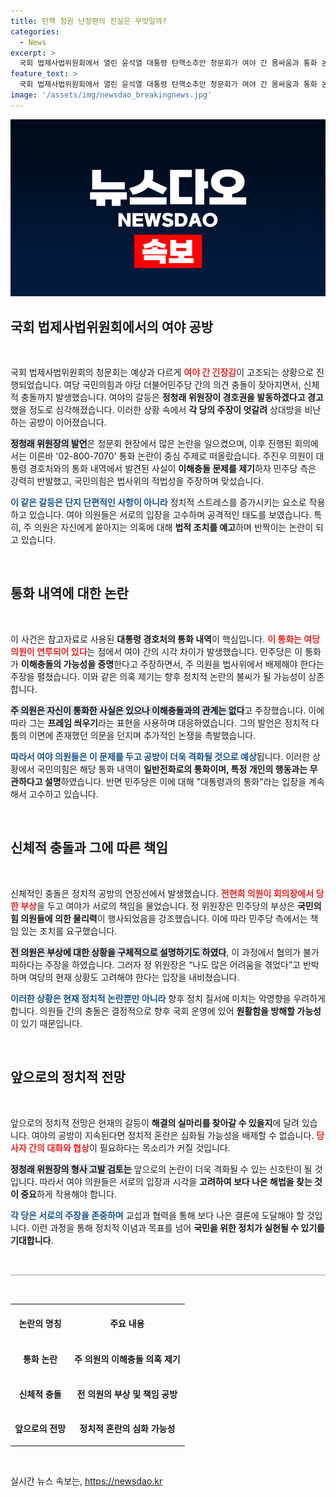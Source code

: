 ```yaml
---
title: 탄핵 청원 난장판의 진실은 무엇일까?
categories:
  - News
excerpt: >
  국회 법제사법위원회에서 열린 윤석열 대통령 탄핵소추안 청문회가 여야 간 몸싸움과 통화 논란으로 폭발적인 대립으로 이어졌다. 민주당은 주진우 의원의 이해충돌 문제를 제기하며 고발 검토까지 시사했다. 정치적 긴장이 최고조에 달한 가운데, 과연 이 갈등의 끝은 어디일까?
feature_text: >
  국회 법제사법위원회에서 열린 윤석열 대통령 탄핵소추안 청문회가 여야 간 몸싸움과 통화 논란으로 폭발적인 대립으로 이어졌다. 민주당은 주진우 의원의 이해충돌 문제를 제기하며 고발 검토까지 시사했다. 정치적 긴장이 최고조에 달한 가운데, 과연 이 갈등의 끝은 어디일까?
image: '/assets/img/newsdao_breakingnews.jpg'
---
```


<p><img src="/assets/img/newsdao_breakingnews.jpg" alt="implanttips 속보" /></p>

<h2 data-ke-size="size26">국회 법제사법위원회에서의 여야 공방</h2>

<p data-ke-size="size16">&nbsp;</p>

<p>국회 법제사법위원회의 청문회는 예상과 다르게 <b><span style="color: #ee2323;">여야 간 긴장감</span></b>이 고조되는 상황으로 진행되었습니다. 여당 국민의힘과 야당 더불어민주당 간의 의견 충돌이 잦아지면서, 신체적 충돌까지 발생했습니다. 여야의 갈등은 <strong>정청래 위원장이 경호권을 발동하겠다고 경고</strong>했을 정도로 심각해졌습니다. 이러한 상황 속에서 <strong>각 당의 주장이 엇갈려</strong> 상대방을 비난하는 공방이 이어졌습니다.</p>

<p><b><span style="background-color: #21538527;">정청래 위원장의 발언</span></b>은 청문회 현장에서 많은 논란을 일으켰으며, 이후 진행된 회의에서는 이른바 '02-800-7070' 통화 논란이 중심 주제로 떠올랐습니다. 주진우 의원이 대통령 경호처와의 통화 내역에서 발견된 사실이 <strong>이해충돌 문제를 제기</strong>하자 민주당 측은 강력히 반발했고, 국민의힘은 법사위의 적법성을 주장하며 맞섰습니다.</p>

<p><b><span style="color: #1a5490;">이 같은 갈등은 단지 단편적인 사항이 아니라</span></b> 정치적 스트레스를 증가시키는 요소로 작용하고 있습니다. 여야 의원들은 서로의 입장을 고수하며 공격적인 태도를 보였습니다. 특히, 주 의원은 자신에게 쏟아지는 의혹에 대해 <strong>법적 조치를 예고</strong>하며 반짝이는 논란이 되고 있습니다.</p>

<p data-ke-size="size16">&nbsp;</p>

<h2 data-ke-size="size26">통화 내역에 대한 논란</h2>

<p data-ke-size="size16">&nbsp;</p>

<p>이 사건은 참고자료로 사용된 <strong>대통령 경호처의 통화 내역</strong>이 핵심입니다. <b><span style="color: #ee2323;">이 통화는 여당 의원이 연루되어 있다</span></b>는 점에서 여야 간의 시각 차이가 발생했습니다. 민주당은 이 통화가 <strong>이해충돌의 가능성을 증명</strong>한다고 주장하면서, 주 의원을 법사위에서 배제해야 한다는 주장을 펼쳤습니다. 이와 같은 의혹 제기는 향후 정치적 논란의 불씨가 될 가능성이 상존합니다.</p>

<p><b><span style="background-color: #21538527;">주 의원은 자신이 통화한 사실은 있으나 이해충돌과의 관계는 없다</span></b>고 주장했습니다. 이에 따라 그는 <strong>프레임 씌우기</strong>라는 표현을 사용하며 대응하였습니다. 그의 발언은 정치적 다툼의 이면에 존재했던 의문을 던지며 추가적인 논쟁을 촉발했습니다.</p>

<p><b><span style="color: #1a5490;">따라서 여야 의원들은 이 문제를 두고 공방이 더욱 격화될 것으로 예상</span></b>됩니다. 이러한 상황에서 국민의힘은 해당 통화 내역이 <strong>일반전화로의 통화이며, 특정 개인의 행동과는 무관하다고 설명</strong>하였습니다. 반면 민주당은 이에 대해 "대통령과의 통화"라는 입장을 계속해서 고수하고 있습니다.</p>

<p data-ke-size="size16">&nbsp;</p>

<h2 data-ke-size="size26">신체적 충돌과 그에 따른 책임</h2>

<p data-ke-size="size16">&nbsp;</p>

<p>신체적인 충돌은 정치적 공방의 연장선에서 발생했습니다. <b><span style="color: #ee2323;">전현희 의원이 회의장에서 당한 부상</span></b>을 두고 여야가 서로의 책임을 물었습니다. 정 위원장은 민주당의 부상은 <strong>국민의힘 의원들에 의한 물리력</strong>이 행사되었음을 강조했습니다. 이에 따라 민주당 측에서는 책임 있는 조치를 요구했습니다.</p>

<p><b><span style="background-color: #21538527;">전 의원은 부상에 대한 상황을 구체적으로 설명하기도 하였다</span></b>, 이 과정에서 협의가 불가피하다는 주장을 하였습니다. 그러자 정 위원장은 “나도 많은 어려움을 겪었다”고 반박하며 여당의 현재 상황도 고려해야 한다는 입장을 내비쳤습니다.</p>

<p><b><span style="color: #1a5490;">이러한 상황은 현재 정치적 논란뿐만 아니라</span></b> 향후 정치 질서에 미치는 악영향을 우려하게 합니다. 의원들 간의 충돌은 결정적으로 향후 국회 운영에 있어 <strong>원활함을 방해할 가능성</strong>이 있기 때문입니다.</p>

<p data-ke-size="size16">&nbsp;</p>

<h2 data-ke-size="size26">앞으로의 정치적 전망</h2>

<p data-ke-size="size16">&nbsp;</p>

<p>앞으로의 정치적 전망은 현재의 갈등이 <strong>해결의 실마리를 찾아갈 수 있을지</strong>에 달려 있습니다. 여야의 공방이 지속된다면 정치적 혼란은 심화될 가능성을 배제할 수 없습니다. <b><span style="color: #ee2323;">당사자 간의 대화와 협상</span></b>이 필요하다는 목소리가 커질 것입니다.</p>

<p><b><span style="background-color: #21538527;">정청래 위원장의 형사 고발 검토는</span></b> 앞으로의 논란이 더욱 격화될 수 있는 신호탄이 될 것입니다. 따라서 여야 의원들은 서로의 입장과 시각을 <strong>고려하여 보다 나은 해법을 찾는 것이 중요</strong>하게 작용해야 합니다.</p>

<p><b><span style="color: #1a5490;">각 당은 서로의 주장을 존중하며</span></b> 교섭과 협력을 통해 보다 나은 결론에 도달해야 할 것입니다. 이런 과정을 통해 정치적 이념과 목표를 넘어 <strong>국민을 위한 정치가 실현될 수 있기를 기대합니다</strong>.</p>

<p data-ke-size="size16">&nbsp;</p>

<hr style="height: 2px; border: none; background: #ccc;">

<p data-ke-size="size16">&nbsp;</p>

<table style="width: 100%; border-collapse: collapse;">
    <tr>
        <th style="text-align: center; height: 54px;"><b>논란의 명칭</b></th>
        <th style="text-align: center; height: 54px;"><b>주요 내용</b></th>
    </tr>
    <tr>
        <td style="text-align: center; height: 50px;"><b>통화 논란</b></td>
        <td style="text-align: center; height: 50px;"><b>주 의원의 이해충돌 의혹 제기</b></td>
    </tr>
    <tr>
        <td style="text-align: center; height: 50px;"><b>신체적 충돌</b></td>
        <td style="text-align: center; height: 50px;"><b>전 의원의 부상 및 책임 공방</b></td>
    </tr>
    <tr>
        <td style="text-align: center; height: 50px;"><b>앞으로의 전망</b></td>
        <td style="text-align: center; height: 50px;"><b>정치적 혼란의 심화 가능성</b></td>
    </tr>
</table>

<p data-ke-size="size16">&nbsp;</p>
실시간 뉴스 속보는, <a href="https://newsdao.kr" rel="dofollow">https://newsdao.kr</a>


